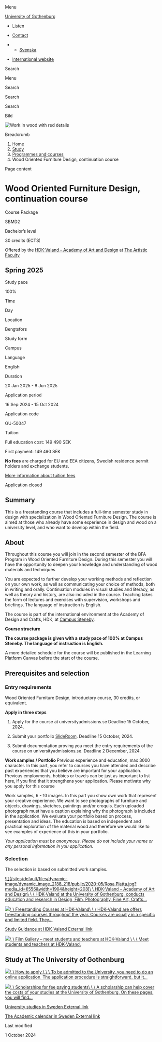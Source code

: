 Menu

[University of Gothenburg](/en)

- [Listen](//app-eu.readspeaker.com/cgi-bin/rsent?customerid=9467&lang=en_uk&readclass=region--content&url=https%3A%2F%2Fwww.gu.se%2Fen%2Fstudy-gothenburg%2Fwood-oriented-furniture-design-continuation-course-sbmd2 "Listen with ReadSpeaker")

- [Contact](/en/contact)

- - [Svenska](/studera/hitta-utbildning/mobeldesign-inriktning-tra-fortsattningskurs-sbmd2)
- [International website](/en/study-gothenburg/wood-oriented-furniture-design-continuation-course-sbmd2)

Search


Menu


Search


Search

Search

Bild

![Work in wood with red details](/sites/default/files/styles/100_10_3_xmedium_1x/public/kop_assets/707546312daa7f0438dd001d22b60fc0e7a76405.jpg?h=2c243e23&itok=2vr-s8TT)

Breadcrumb

1. [Home](/en)
2. [Study](/en/study-in-gothenburg)
3. [Programmes and courses](/en/study-in-gothenburg/study-options)
4. Wood Oriented Furniture Design, continuation course


Page content

# Wood Oriented Furniture Design, continuation course

Course Package


SBMD2


Bachelor’s level



30 credits (ECTS)



Offered by the
[HDK-Valand - Academy of Art and Design](https://www.gu.se/en/hdk-valand)
at
[The Artistic Faculty](https://www.gu.se/en/artistic-faculty)

## Spring 2025

Study pace


100%

Time


Day

Location


Bengtsfors

Study form


Campus

Language


English

Duration


20 Jan 2025
\- 8 Jun 2025

Application period


16 Sep 2024
\- 15 Oct 2024

Application code


GU-50047

Tuition


Full education cost: 149 490 SEK

First payment: 149 490 SEK

**No fees** are charged for EU and EEA citizens, Swedish residence permit holders and exchange students.

[More information about tuition fees](https://www.gu.se/en/study-in-gothenburg/apply/tuition-fees)

Application closed


## Summary

This is a freestanding course that includes a full-time semester study in design with specialization in Wood Oriented Furniture Design. The course is aimed at those who already have some experience in design and wood on a university level, and who want to develop within the field.

## About

Throughout this course you will join in the second semester of the BFA Program in Wood Oriented Furniture Design. During this semester you will have the opportunity to deepen your knowledge and understanding of wood materials and techniques.

You are expected to further develop your working methods and reflection on your own work, as well as communicating your choice of methods, both in writing and orally. Continuation modules in visual studies and literacy, as well as theory and history, are also included in the course. Teaching takes the form of lectures and exercises with supervision, workshops and briefings. The language of instruction is English.

The course is part of the international environment at the Academy of Design and Crafts, HDK, at [Campus Steneby](https://www.gu.se/en/hdk-valand/about-us/campus-steneby-where-people-ideas-and-materials-meet).

**Course structure**

**The course package is given with a study pace of 100% at Campus Steneby. The language of instruction is English.**

A more detailed schedule for the course will be published in the Learning Platform Canvas before the start of the course.

## Prerequisites and selection

### Entry requirements

Wood Oriented Furniture Design, introductory course, 30 credits, or equivalent.

**Apply in three steps**

1. Apply for the course at universityadmissions.se Deadline 15 October, 2024.

2. Submit your portfolio [SlideRoom](https://www.gu.se/en/study-gothenburg/submit-your-portfolio-via-slideroom). Deadline 15 October, 2024.

3. Submit documentation proving you meet the entry requirements of the course on universityadmissions.se. Deadline 2 December, 2024.


**Work samples / Portfolio** Previous experience and education, max 3000 character. In this part, you refer to courses you have attended and describe past experiences that you believe are important for your application. Previous employments, hobbies or travels can be just as important to list here, if you find that it strengthens your application. Please motivate why you apply for this course

Work samples, 6 - 10 images. In this part you show own work that represent your creative experience. We want to see photographs of furniture and objects, drawings, sketches, paintings and/or croquis. Each uploaded photograph must have a caption explaining why the photograph is included in the application. We evaluate your portfolio based on process, presentation and ideas. The education is based on independent and practical exploration of the material wood and therefore we would like to see examples of experience of this in your portfolio.

_Your application must be anonymous. Please do not include your name or any personal information in you application._

### Selection

The selection is based on submitted work samples.

[![](/sites/default/files/dynamic-image/dynamic_image_2188_218/public/2020-05/Rosa Platta.jpg?media_id=6555&width=1904&height=208)\\
\\
HDK-Valand – Academy of Art and Design\\
\\
\\
HDK-Valand at the University of Gothenburg, conducts education and research in Design, Film, Photography, Fine Art, Crafts…](/en/hdk-valand)

[![](/sites/default/files/dynamic-image/dynamic_image_2188_218/public/2020-08/Hogskolanfordesignochkonsthantverk_HDK_verksamhetsbilder_hosten_2018_FotografNatalieGreppi_HQ-79.jpg?media_id=17226&width=1904&height=208)\\
\\
Freestanding Courses at HDK-Valand\\
\\
\\
HDK-Valand are offers freestanding courses throughout the year. Courses are usually in a specific and limited field. They…](/en/hdk-valand/study-here/freestanding-courses-at-hdk-valand)

[Study Guidance at HDK-Valand External link](https://www.gu.se/en/study-gothenburg/get-support-from-the-counsellours "External link")

[![](/sites/default/files/dynamic-image/dynamic_image_2188_218/public/2020-11/Programansvarig_Foto.jpg?media_id=25984&width=1904&height=208)\\
\\
Film Gallery – meet students and teachers at HDK-Valand \\
\\
\\
Meet students and teachers at HDK-Valand.](/en/study-gothenburg/film-gallery)

## Study at The University of Gothenburg

[![](/sites/default/files/dynamic-image/dynamic_image_2188_218/public/2020-03/cytonn-photography-ZJEKICY5EXY-unsplash.jpg?media_id=2553&width=1904&height=208)\\
\\
How to apply \\
\\
\\
To be admitted to the University, you need to do an online application. The application procedure is straightforward, but it…](/en/study-in-gothenburg/apply)

[![](/sites/default/files/dynamic-image/dynamic_image_2188_218/public/2024-01/GU-7.jpg?media_id=95188&width=1904&height=208)\\
\\
Scholarships for fee paying students\\
\\
\\
A scholarship can help cover the costs of your studies at the University of Gothenburg. On these pages, you will find…](/en/study-in-gothenburg/apply/scholarships-for-fee-paying-students)

[University studies in Sweden External link](https://www.gu.se/en/study-in-gothenburg/before-you-arrive/university-studies-in-sweden "External link")

[The Academic calendar in Sweden External link](https://www.gu.se/en/study-in-gothenburg/when-you-are-here/academic-calendar "External link")

Last modified


1 October 2024
